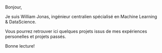 Bonjour,

Je suis William Jonas, ingénieur centralien spécialisé en Machine Learning & DataScience.

Vous pourrez retrouver ici quelques projets issus de mes expériences personelles et projets passés.

Bonne lecture!
